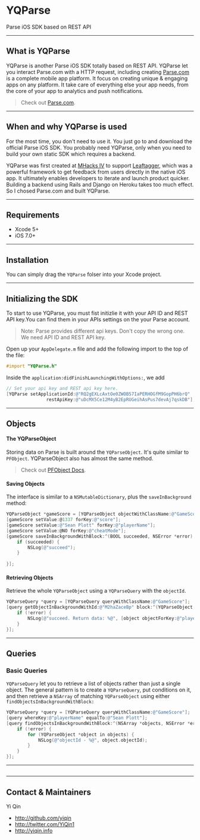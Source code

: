 YQParse
=======

Parse iOS SDK based on REST API


---
## What is YQParse
YQParse is another Parse iOS SDK totally based on REST API. YQParse let you interact Parse.com with a HTTP request, including creating [Parse.com](https://parse.com/) is a complete mobile app platform. It focus on creating unique & engaging apps on any platform. It take care of everything else your app needs, from the core of your app to analytics and push notifications. 

> Check out [Parse.com](https://parse.com/).

---
## When and why YQParse is used
For the most time, you don't need to use it. You just go to and download the official Parse iOS SDK. You probably need YQParse, only when you need to build your own static SDK which requires a backend.

YQParse was first created at [MHacks IV](http://mhacks-iv.challengepost.com/) to support [Leaftagger](http://www.leaftagger.com/), which was a powerful framework to get feedback from users directly in the native iOS app. It ultimately enables developers to iterate and launch product quicker. Building a backend using Rails and Django on Heroku takes too much effect. So I chosed Parse.com and built YQParse.

---
## Requirements
- Xcode 5+
- iOS 7.0+

---

## Installation
You can simply drag the `YQParse` folser into your Xcode project.

---
## Initializing the SDK
To start to use YQParse, you must fist initizlie it with your API ID and REST API key.You can find them in your APIs settings on the your Parse account.

> Note: Parse provides different api keys. Don't copy the wrong one. We need API ID and REST API key.

Open up your `AppDelegate.m` file and add the following import to the top of the file:
```Objective-C
#import "YQParse.h"
```
Inside the `application:didFinishLaunchingWithOptions:`, we add
```Objective-C
// Set your api key and REST api key here.
[YQParse setApplicationId:@"RQ2gEXLcAxtOe0ZWOB57IaPERHOGfM9GopPH6brQ"
               restApiKey:@"uDcMX5Ce12M4yB2EpRUGeihAsPus7devAj7qskDB"];
```

---
## Objects
#### The YQParseObject
Storing data on Parse is built around the `YQParseObject`. It's quite similar to `PFObject`. YQParseObject also has almost the same method.

> Check out [PFObject Docs](https://parse.com/docs/ios_guide#top/iOS).


#### Saving Objects
The interface is similar to a `NSMutableDictionary`, plus the `saveInBackground` method:
```Objective-C
YQParseObject *gameScore = [YQParseObject objectWithClassName:@"GameScore"];
[gameScore setValue:@1337 forKey:@"score"];
[gameScore setValue:@"Sean Plott" forKey:@"playerName"];
[gameScore setValue:@NO forKey:@"cheatMode"];
[gameScore saveInBackgroundWithBlock:^(BOOL succeeded, NSError *error) {
    if (succeeded) {
        NSLog(@"succeed");
    }
    
}];
```

#### Retrieving Objects
Retrieve the whole `YQParseObject` using a `YQParseQuery` with the `objectId`. 
```Objective-C
YQParseQuery *query = [YQParseQuery queryWithClassName:@"GameScore"];
[query getObjectInBackgroundWithId:@"M2haZaceBp" block:^(YQParseObject *object, NSError *error) {
    if (!error) {
        NSLog(@"succeed. Return data: %@", [object objectForKey:@"playerName"]);
    }
}];
```

---
## Queries 

### Basic Queries
`YQParseQuery` let you to retrieve a list of objects rather than just a single object. The general pattern is to create a `YQParseQuery`, put conditions on it, and then retrieve a `NSArray` of matching `YQParseObject` using either `findObjectsInBackgroundWithBlock:`
```Objective-C
YQParseQuery *query = [YQParseQuery queryWithClassName:@"GameScore"];
[query whereKey:@"playerName" equalTo:@"Sean Plott"];
[query findObjectsInBackgroundWithBlock:^(NSArray *objects, NSError *error) {
    if (!error) {
        for (YQParseObject *object in objects) {
            NSLog(@"objectId - %@", object.objectId);
        }
    }
}];
```

---
## 


---

## Contact & Maintainers

Yi Qin

- http://github.com/yiqin
- http://twitter.com/YiQin1
- http://yiqin.info